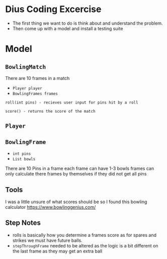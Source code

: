# Dius Coding Excercise

- The first thing we want to do is think about and understand the problem.
- Then come up with a model and install a testing suite

# Model

## `BowlingMatch`

There are 10 frames in a match

- `Player player`
- `BowlingFrames frames`

```
roll(int pins) - recieves user input for pins hit by a roll
```

```
score() - returns the score of the match
```

## `Player`

## `BowlingFrame`

- `int pins`
- `List bowls`

There are 10 Pins in a frame
each frame can have 1-3 bowls
frames can only calculate there frames by themselves if they did not get all pins

## Tools

I was a little unsure of what scores should be so I found this bowling calculator
https://www.bowlinggenius.com/

## Step Notes

- rolls is basically how you determine a frames score as for spares and strikes we must have future balls.
- `stepThroughFrame` needed to be altered as the logic is a bit different on the last frame as they may get an extra ball
